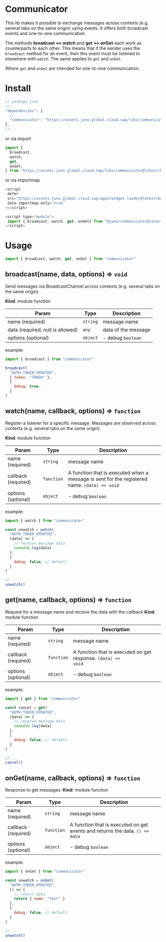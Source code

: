 # Communicator

This lib makes it possible to exchange messages across contexts (e.g. several tabs on the same origin) using events. It offers both broadcast events and one-to-one communication.

The methods **broadcast <-> watch** and **get <-> onGet** each work as counterparts to each other. This means that if the sender uses the <code>broadcast</code> method for an event, then this event must be listened to elsewhere with <code>watch</code>. The same applies to <code>get</code> and <code>onGet</code>.

Where <code>get</code> and <code>onGet</code> are intended for one-to-one communication.

# Install

```js
// package.json
//...
"dependencies": {
  // ...
  "communicator": "https://assets.juno.global.cloud.sap/libs/communicator@latest/package.tgz"
},
//...
```

or via import

```js
import {
  broadcast,
  watch,
  get,
  onGet,
} from "https://assets.juno.global.cloud.sap/libs/communicator@latest/build/index.js"
```

or via importmap

```js
<script
 defer
 src="https://assets.juno.global.cloud.sap/apps/widget-loader@latest/build/app.js"
 data-importmap-only="true"
></script>

<script type="module">
 import { broadcast, watch, get, onGet} from "@juno/communicator@latest"
</script>

```

# Usage

```js
import { broadcast, watch, get, onGet } from "communicator"
```

## broadcast(name, data, options) ⇒ <code>void</code>

Send messages via BroadcastChannel across contexts (e.g. several tabs on the same origin).

**Kind**: module function

| Param                            | Type                | Description                  |
| -------------------------------- | ------------------- | ---------------------------- |
| name (required)                  | <code>string</code> | message name                 |
| data (required, null is allowed) | <code>any</code>    | data of the message          |
| options (optional)               | <code>object</code> | - debug <code>boolean</code> |

example:

```js
import { broadcast } from "communicator"

broadcast(
  "AUTH_TOKEN_UPDATED",
  { token: "TOKEN" },
  {
    debug: true,
  }
)
```

## watch(name, callback, options) ⇒ <code>function</code>

Register a listener for a specific message. Messages are observed across contexts (e.g. several tabs on the same origin).

**Kind**: module function

| Param               | Type                  | Description                                                                                             |
| ------------------- | --------------------- | ------------------------------------------------------------------------------------------------------- |
| name (required)     | <code>string</code>   | message name                                                                                            |
| callback (required) | <code>function</code> | A function that is executed when a message is sent for the registered name. <code>(data) => void</code> |
| options (optional)  | <code>object</code>   | - debug <code>boolean</code>                                                                            |

example:

```js
import { watch } from "communicator"

const unwatch = watch(
  "AUTH_TOKEN_UPDATED",
  (data) => {
    // receive message data
    console.log(data)
  },
  {
    debug: false, // default
  }
)

// ...
unwatch()
```

## get(name, callback, options) ⇒ <code>function</code>

Request for a message name and receive the data with the callback
**Kind**: module function

| Param               | Type                  | Description                                                              |
| ------------------- | --------------------- | ------------------------------------------------------------------------ |
| name (required)     | <code>string</code>   | message name                                                             |
| callback (required) | <code>function</code> | A function that is executed on get response. <code>(data) => void</code> |
| options (optional)  | <code>object</code>   | - debug <code>boolean</code>                                             |

example:

```js
import { get } from "communicator"

const cancel = get(
  "AUTH_TOKEN_UPDATED",
  (data) => {
    // receive message data
    console.log(data)
  },
  {
    debug: false, // default
  }
)

// ...
cancel()
```

## onGet(name, callback, options) ⇒ <code>function</code>

Response to get messages.
**Kind**: module function

| Param               | Type                  | Description                                                                             |
| ------------------- | --------------------- | --------------------------------------------------------------------------------------- |
| name (required)     | <code>string</code>   | message name                                                                            |
| callback (required) | <code>function</code> | A function that is executed on get events and returns the data. <code>() => data</code> |
| options (optional)  | <code>object</code>   | - debug <code>boolean</code>                                                            |

example:

```js
import { onGet } from "communicator"

const unwatch = onGet(
  "AUTH_TOKEN_UPDATED",
  () => {
    // return data
    return { name: "test" }
  },
  {
    debug: false, // default
  }
)

// ...
unwatch()
```
